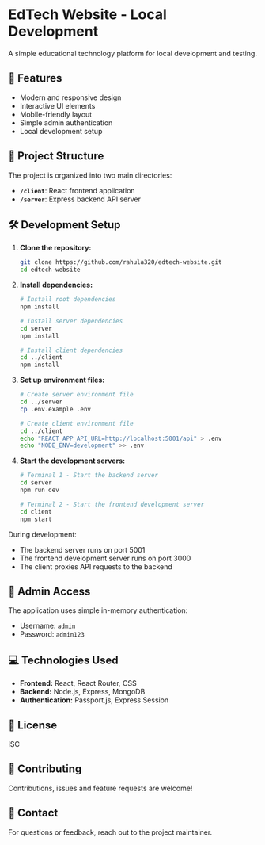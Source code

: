 # EdTech Website - Local Development

A simple educational technology platform for local development and testing.

## 🚀 Features

- Modern and responsive design
- Interactive UI elements
- Mobile-friendly layout
- Simple admin authentication
- Local development setup

## 📁 Project Structure

The project is organized into two main directories:

- **`/client`**: React frontend application
- **`/server`**: Express backend API server

## 🛠️ Development Setup

1. **Clone the repository:**
   ```bash
   git clone https://github.com/rahula320/edtech-website.git
   cd edtech-website
   ```

2. **Install dependencies:**
   ```bash
   # Install root dependencies
   npm install
   
   # Install server dependencies
   cd server
   npm install
   
   # Install client dependencies
   cd ../client
   npm install
   ```

3. **Set up environment files:**
   ```bash
   # Create server environment file
   cd ../server
   cp .env.example .env
   
   # Create client environment file
   cd ../client
   echo "REACT_APP_API_URL=http://localhost:5001/api" > .env
   echo "NODE_ENV=development" >> .env
   ```

4. **Start the development servers:**
   ```bash
   # Terminal 1 - Start the backend server
   cd server
   npm run dev

   # Terminal 2 - Start the frontend development server
   cd client
   npm start
   ```

During development:
- The backend server runs on port 5001
- The frontend development server runs on port 3000
- The client proxies API requests to the backend

## 🔐 Admin Access

The application uses simple in-memory authentication:
- Username: `admin`
- Password: `admin123`

## 💻 Technologies Used

- **Frontend:** React, React Router, CSS
- **Backend:** Node.js, Express, MongoDB
- **Authentication:** Passport.js, Express Session

## 📄 License

ISC

## 🤝 Contributing

Contributions, issues and feature requests are welcome!

## 📧 Contact

For questions or feedback, reach out to the project maintainer. 